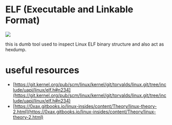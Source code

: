 # ELF (Executable and Linkable Format)

<img src="https://raw.githubusercontent.com/corkami/pics/28cb0226093ed57b348723bc473cea0162dad366/binary/elf101/elf101-64.svg">

this is dumb tool used to inspect Linux ELF binary structure and also act as hexdump.

# useful resources
- [https://git.kernel.org/pub/scm/linux/kernel/git/torvalds/linux.git/tree/include/uapi/linux/elf.h#n234](https://git.kernel.org/pub/scm/linux/kernel/git/torvalds/linux.git/tree/include/uapi/linux/elf.h#n234)
- [https://0xax.gitbooks.io/linux-insides/content/Theory/linux-theory-2.html](https://0xax.gitbooks.io/linux-insides/content/Theory/linux-theory-2.html)
